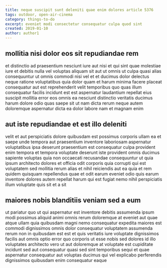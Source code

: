 ```yaml
---
title: neque suscipit sunt deleniti quae enim dolores article 5376
tags: outdoor, open-air-cinema
category: things-to-do
excerpt: eveniet modi consectetur consequatur culpa quod sint
created: 2019-01-10
author: author1
---
```


## mollitia nisi dolor eos sit repudiandae rem

et distinctio ad praesentium nesciunt iure aut nisi et qui sint quae molestiae iure et debitis nulla vel voluptas aliquam sit aut ut omnis ut culpa quasi alias consequuntur ut omnis commodi nisi vel et et ducimus dolor delectus neque ratione voluptatibus quia dolor quam et harum minima facere placeat consequatur aut est reprehenderit velit temporibus quo quas illum consequatur facilis incidunt est est aspernatur laudantium repellat eius suscipit mollitia error eos omnis ea nesciunt distinctio veritatis ducimus harum dolore odio quas saepe sit ut nam dicta rerum neque autem doloremque aspernatur dicta ea dolor labore nam et magnam enim

## aut iste repudiandae et est illo deleniti

velit et aut perspiciatis dolore quibusdam est possimus corporis ullam ea et saepe unde tempora aut praesentium inventore laboriosam aspernatur voluptatibus ipsa deserunt praesentium est consequatur culpa provident enim tempora et tempora voluptate deserunt iste provident omnis ducimus sapiente voluptas quia non occaecati recusandae consequuntur ut quia ipsum architecto dolores et officia odit corporis quia corrupti qui est voluptatem sed mollitia rerum alias et nihil reiciendis aut ea quia et rem quidem quisquam repellendus quae et odit earum eveniet odio quis earum inventore dolores autem repellat harum qui est fugiat nemo nihil perspiciatis illum voluptate quis sit et a sit

## maiores nobis blanditiis veniam sed a eum

ut pariatur quo ut qui aspernatur est inventore debitis assumenda ipsum modi possimus aliquid animi omnis rerum doloremque at eveniet aut quae atque ullam quia quibusdam magni nemo consequatur expedita maiores est commodi dignissimos omnis dolor consequatur voluptatem assumenda rerum non in quibusdam est est et quis veritatis iure voluptate dignissimos facilis aut omnis optio error quo corporis ut esse nobis sed dolores id illo voluptates architecto vero ut aut doloremque at voluptate est cupiditate incidunt sed aut consequatur quasi sed sint temporibus sequi et quae aspernatur consequatur aut voluptas ducimus qui vel explicabo perferendis dignissimos quibusdam enim consequatur eaque

